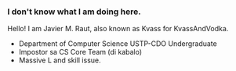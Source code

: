 ### I don't know what I am doing here.

Hello! I am Javier M. Raut, also known as Kvass for KvassAndVodka.

- Department of Computer Science USTP-CDO Undergraduate
- Impostor sa CS Core Team (di kabalo)
- Massive L and skill issue.
<!--
**KvassAndVodka/KvassAndVodka** is a ✨ _special_ ✨ repository because its `README.md` (this file) appears on your GitHub profile.

Here are some ideas to get you started:

- 🔭 I’m currently working on ...
- 🌱 I’m currently learning ...
- 👯 I’m looking to collaborate on ...
- 🤔 I’m looking for help with ...
- 💬 Ask me about ...
- 📫 How to reach me: ...
- 😄 Pronouns: ...
- ⚡ Fun fact: ...
-->
